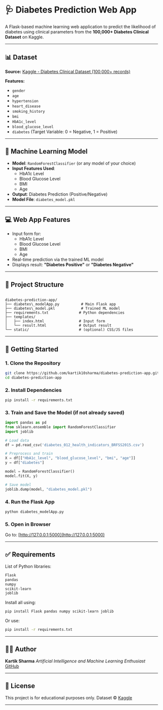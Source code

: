 # 🩺 Diabetes Prediction Web App

A Flask-based machine learning web application to predict the likelihood of diabetes using clinical parameters from the **100,000+ Diabetes Clinical Dataset** on Kaggle.

---

## 📊 Dataset

**Source:** [Kaggle - Diabetes Clinical Dataset (100,000+ records)](https://www.kaggle.com/datasets/priyamchoksi/100000-diabetes-clinical-dataset)

**Features:**
- `gender`
- `age`
- `hypertension`
- `heart_disease`
- `smoking_history`
- `bmi`
- `HbA1c_level`
- `blood_glucose_level`
- `diabetes` (Target Variable: 0 = Negative, 1 = Positive)

---

## 🧠 Machine Learning Model

- **Model**: `RandomForestClassifier` (or any model of your choice)
- **Input Features Used**:
  - HbA1c Level
  - Blood Glucose Level
  - BMI
  - Age
- **Output**: Diabetes Prediction (Positive/Negative)
- **Model File**: `diabetes_model.pkl`

---

## 💻 Web App Features

- Input form for:
  - HbA1c Level
  - Blood Glucose Level
  - BMI
  - Age
- Real-time prediction via the trained ML model
- Displays result: **"Diabetes Positive"** or **"Diabetes Negative"**

---

## 📁 Project Structure

```

diabetes-prediction-app/
├── diabetes\_modelApp.py          # Main Flask app
├── diabetes\_model.pkl            # Trained ML model
├── requirements.txt              # Python dependencies
├── templates/
│   ├── index.html                # Input form
│   └── result.html               # Output result
└── static/                       # (optional) CSS/JS files

````

---

## 🚀 Getting Started

### 1. Clone the Repository

```bash
git clone https://github.com/kartik10sharma/diabetes-prediction-app.git
cd diabetes-prediction-app
````

### 2. Install Dependencies

```bash
pip install -r requirements.txt
```

### 3. Train and Save the Model (if not already saved)

```python
import pandas as pd
from sklearn.ensemble import RandomForestClassifier
import joblib

# Load data
df = pd.read_csv('diabetes_012_health_indicators_BRFSS2015.csv')

# Preprocess and train
X = df[["HbA1c_level", "blood_glucose_level", "bmi", "age"]]
y = df["diabetes"]

model = RandomForestClassifier()
model.fit(X, y)

# Save model
joblib.dump(model, "diabetes_model.pkl")
```

### 4. Run the Flask App

```bash
python diabetes_modelApp.py
```

### 5. Open in Browser

Go to: [http://127.0.0.1:5000](http://127.0.0.1:5000)

---

## ✅ Requirements

List of Python libraries:

```txt
Flask
pandas
numpy
scikit-learn
joblib
```

Install all using:

```bash
pip install Flask pandas numpy scikit-learn joblib
```

Or use:

```bash
pip install -r requirements.txt
```

---

## 🙋‍♂️ Author

**Kartik Sharma**
*Artificial Intelligence and Machine Learning Enthusiast*
[GitHub](https://github.com/kartik10sharma)

---

## 📄 License

This project is for educational purposes only.
Dataset © [Kaggle](https://www.kaggle.com/datasets/priyamchoksi/100000-diabetes-clinical-dataset)

---


